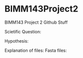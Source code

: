 # BIMM143Project2
BIMM143 Project 2 Github Stuff

Scietific Question:

Hypothesis:

Explanation of files:
Fasta files:
